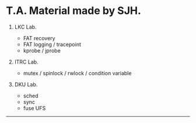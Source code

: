 T.A. Material made by SJH.
======================================

1. LKC Lab.
    + FAT recovery 
    + FAT logging / tracepoint
    + kprobe / jprobe

2. ITRC Lab.
    + mutex / spinlock / rwlock / condition variable

3. DKU Lab.
    + sched
    + sync
    + fuse UFS

--------------------------------------


